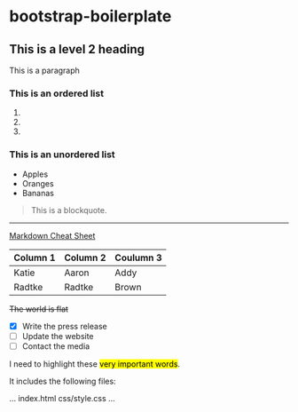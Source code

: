 # bootstrap-boilerplate

## This is a level 2 heading

This is a paragraph

### This is an ordered list

1.
2.
3.

### This is an unordered list

* Apples
* Oranges
* Bananas

> This is a blockquote.

----

[Markdown Cheat Sheet](https://www.markdownguide.org/cheat-sheet/)

|Column 1|Column 2|Coulumn 3|
|---|---|---|
|Katie|Aaron|Addy|
|Radtke|Radtke|Brown|

~~The world is flat~~

- [x] Write the press release
- [ ] Update the website
- [ ] Contact the media

I need to highlight these <mark>very important words</mark>.

It includes the following files:

...
index.html
css/style.css
...

